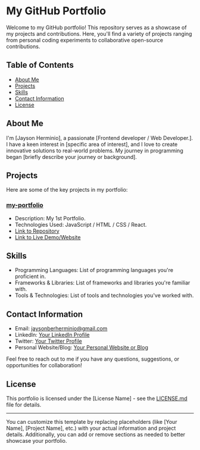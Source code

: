 # My GitHub Portfolio

Welcome to my GitHub portfolio! This repository serves as a showcase of my projects and contributions. Here, you'll find a variety of projects ranging from personal coding experiments to collaborative open-source contributions.

## Table of Contents
- [About Me](#about-me)
- [Projects](#projects)
- [Skills](#skills)
- [Contact Information](#contact-information)
- [License](#license)

## About Me

I'm [Jayson Herminio], a passionate [Frontend developer / Web Developer.]. I have a keen interest in [specific area of interest], and I love to create innovative solutions to real-world problems. My journey in programming began [briefly describe your journey or background]. 

## Projects

Here are some of the key projects in my portfolio:

### [my-portfolio](https://jherminio.github.io/my-portfolio/)
- Description: My 1st Portfolio.
- Technologies Used: JavaScript / HTML / CSS / React.
- [Link to Repository](https://github.com/JHerminio/my-portfolio)
- [Link to Live Demo/Website]([link-to-live-demo](https://jherminio.github.io/my-portfolio/))

## Skills

- Programming Languages: List of programming languages you're proficient in.
- Frameworks & Libraries: List of frameworks and libraries you're familiar with.
- Tools & Technologies: List of tools and technologies you've worked with.

## Contact Information

- Email: jaysonberherminio@gmail.com
- LinkedIn: [Your LinkedIn Profile](https://www.linkedin.com/in/your-profile/)
- Twitter: [Your Twitter Profile](https://twitter.com/your-profile/)
- Personal Website/Blog: [Your Personal Website or Blog](https://www.yourwebsite.com)

Feel free to reach out to me if you have any questions, suggestions, or opportunities for collaboration!

## License

This portfolio is licensed under the [License Name] - see the [LICENSE.md](LICENSE.md) file for details.

---

You can customize this template by replacing placeholders (like [Your Name], [Project Name], etc.) with your actual information and project details. Additionally, you can add or remove sections as needed to better showcase your portfolio.
